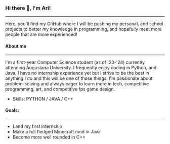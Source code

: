 ### Hi there 👋, I'm Ari!
------------------
Here, you'll find my GitHub where I will be pushing my personal, and school projects to better my knowledge in programming, and hopefully meet more people that are more experienced!
#### About me
----
I'm a first-year Computer Science student (as of '23-'24) currently attending Augustana University. I frequently enjoy coding in Python, and Java. I have no internship experience yet but I strive to be the best in anything I do and this will be one of those things. I'm passionate about problem-solving and always eager to learn more in tech, competitive programming, art, and competitive fps game design.

- Skills: PYTHON / JAVA / C++
#### Goals:
---
- Land my first internship
- Make a full fledged Minecraft mod in Java
- Become more well rounded in C++






